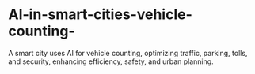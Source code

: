 # AI-in-smart-cities-vehicle-counting-
A smart city uses AI for vehicle counting, optimizing traffic, parking, tolls, and security, enhancing efficiency, safety, and urban planning.
